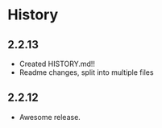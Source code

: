 # History

## 2.2.13
  * Created HISTORY.md!!
  * Readme changes, split into multiple files

## 2.2.12

 * Awesome release.